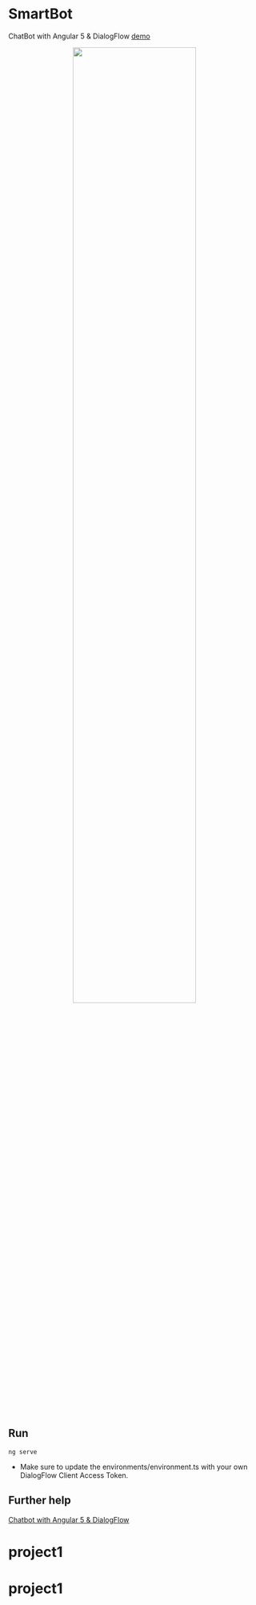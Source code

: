 # SmartBot

ChatBot with Angular 5 & DialogFlow [demo](http://smartbot-mlabouardy.s3-website-us-east-1.amazonaws.com)

<p align="center">
  <img src="screenshot.gif" width="70%"/>
</p>

## Run

```
ng serve
```

* Make sure to update the environments/environment.ts with your own DialogFlow Client Access Token.

## Further help

[Chatbot with Angular 5 & DialogFlow](http://www.blog.labouardy.com/chatbot-with-angular-5-dialogflow/)
# project1
# project1
